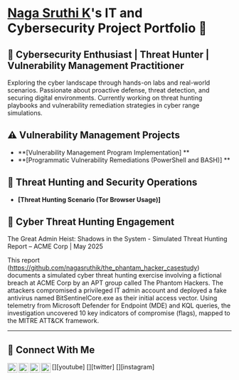 # <a href="https://www.linkedin.com/in/naga-sruthi/">Naga Sruthi K</a>'s IT and Cybersecurity Project Portfolio 🔐
 
##  🔐 Cybersecurity Enthusiast | Threat Hunter | Vulnerability Management Practitioner
Exploring the cyber landscape through hands-on labs and real-world scenarios. Passionate about proactive defense, threat detection, and securing digital environments. Currently working on threat hunting playbooks and vulnerability remediation strategies in cyber range simulations.

## ⚠️ Vulnerability Management Projects

- **[Vulnerability Management Program Implementation] **
- **[Programmatic Vulnerability Remediations (PowerShell and BASH)] **

## 🚨 Threat Hunting and Security Operations

- **[Threat Hunting Scenario (Tor Browser Usage)]**

## 🎯 Cyber Threat Hunting Engagement 

The Great Admin Heist: Shadows in the System - Simulated Threat Hunting Report – ACME Corp | May 2025

This report (https://github.com/nagasruthik/the_phantam_hacker_casestudy) documents a simulated cyber threat hunting exercise involving a fictional breach at ACME Corp by an APT group called The Phantom Hackers. The attackers compromised a privileged IT admin account and deployed a fake antivirus named BitSentinelCore.exe as their initial access vector. Using telemetry from Microsoft Defender for Endpoint (MDE) and KQL queries, the investigation uncovered 10 key indicators of compromise (flags), mapped to the MITRE ATT&CK framework.
<hr/>

## 🤳 Connect With Me

[<img align="left" alt="___________ | YouTube" width="22px" src="https://cdn.jsdelivr.net/npm/simple-icons@v3/icons/youtube.svg" />][youtube]
[<img align="left" alt="___________ | Twitter" width="22px" src="https://cdn.jsdelivr.net/npm/simple-icons@v3/icons/twitter.svg" />][twitter]
[<img align="left" alt="___________ | LinkedIn" width="22px" src="https://cdn.jsdelivr.net/npm/simple-icons@v3/icons/linkedin.svg" />][linkedin]
[<img align="left" alt="___________ | Instagram" width="22px" src="https://cdn.jsdelivr.net/npm/simple-icons@v3/icons/instagram.svg" />][instagram]


[linkedin]: https://linkedin.com/in/___________

<!--
<img width="35" alt="image" src="https://github.com/user-attachments/assets/2f41c7cd-5ea8-4475-b451-a37161b6c3fb"> 
<img width="35" alt="image" src="https://github.com/user-attachments/assets/77649969-9910-4994-8b96-74a116cfb2a8">
-->

